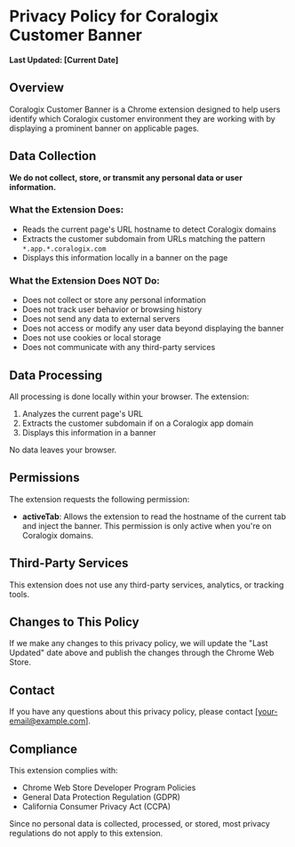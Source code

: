 # Privacy Policy for Coralogix Customer Banner

**Last Updated: [Current Date]**

## Overview

Coralogix Customer Banner is a Chrome extension designed to help users identify which Coralogix customer environment they are working with by displaying a prominent banner on applicable pages.

## Data Collection

**We do not collect, store, or transmit any personal data or user information.**

### What the Extension Does:
- Reads the current page's URL hostname to detect Coralogix domains
- Extracts the customer subdomain from URLs matching the pattern `*.app.*.coralogix.com`
- Displays this information locally in a banner on the page

### What the Extension Does NOT Do:
- Does not collect or store any personal information
- Does not track user behavior or browsing history
- Does not send any data to external servers
- Does not access or modify any user data beyond displaying the banner
- Does not use cookies or local storage
- Does not communicate with any third-party services

## Data Processing

All processing is done locally within your browser. The extension:
1. Analyzes the current page's URL
2. Extracts the customer subdomain if on a Coralogix app domain
3. Displays this information in a banner

No data leaves your browser.

## Permissions

The extension requests the following permission:
- **activeTab**: Allows the extension to read the hostname of the current tab and inject the banner. This permission is only active when you're on Coralogix domains.

## Third-Party Services

This extension does not use any third-party services, analytics, or tracking tools.

## Changes to This Policy

If we make any changes to this privacy policy, we will update the "Last Updated" date above and publish the changes through the Chrome Web Store.

## Contact

If you have any questions about this privacy policy, please contact [your-email@example.com].

## Compliance

This extension complies with:
- Chrome Web Store Developer Program Policies
- General Data Protection Regulation (GDPR)
- California Consumer Privacy Act (CCPA)

Since no personal data is collected, processed, or stored, most privacy regulations do not apply to this extension.